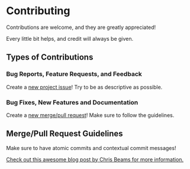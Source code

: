 # Contributing

Contributions are welcome, and they are greatly appreciated!

Every little bit helps, and credit will always be given.

## Types of Contributions

### Bug Reports, Feature Requests, and Feedback

Create a [new project issue][1]! Try to be as descriptive as possible.

### Bug Fixes, New Features and Documentation

Create a [new merge/pull request][2]! Make sure to follow the guidelines.

## Merge/Pull Request Guidelines

Make sure to have atomic commits and contextual commit messages!

[Check out this awesome blog post by Chris Beams for more information.][3]

[1]: https://github.com/toptive/generator-toptive-python/issues/new
[2]: https://github.com/toptive/generator-toptive-python/compare
[3]: http://chris.beams.io/posts/git-commit/
